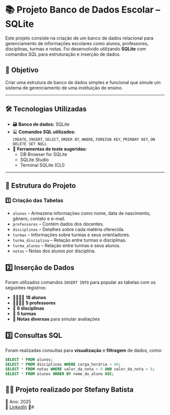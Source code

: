 # 📚 Projeto Banco de Dados Escolar – SQLite

Este projeto consiste na criação de um banco de dados relacional para gerenciamento de informações escolares como alunos, professores, disciplinas, turmas e notas. Foi desenvolvido utilizando **SQLite** com comandos SQL para estruturação e inserção de dados.

## 🧠 Objetivo

Criar uma estrutura de banco de dados simples e funcional que simule um sistema de gerenciamento de uma instituição de ensino.

---

## 🛠️ Tecnologias Utilizadas

- 🗃️ **Banco de dados:** SQLite
- 💻 **Comandos SQL utilizados:**  
  `CREATE`, `INSERT`, `SELECT`, `ORDER BY`, `WHERE`, `FOREIGN KEY`, `PRIMARY KEY`, `ON DELETE SET NULL`
- 🧪 **Ferramentas de teste sugeridas:**  
  - DB Browser for SQLite  
  - SQLite Studio  
  - Terminal SQLite (CLI)

---

## 📁 Estrutura do Projeto

### 1️⃣ Criação das Tabelas

- `alunos` – Armazena informações como nome, data de nascimento, gênero, contato e e-mail.
- `professores` – Contém dados dos docentes.
- `disciplinas` – Detalhes sobre cada matéria oferecida.
- `turmas` – Informações sobre turmas e seus orientadores.
- `turma_disciplina` – Relação entre turmas e disciplinas.
- `turma_alunos` – Relação entre turmas e seus alunos.
- `notas` – Notas dos alunos por disciplina.

## 2️⃣ Inserção de Dados

Foram utilizados comandos `INSERT INTO` para popular as tabelas com os seguintes registros:

- 👨‍🎓👩‍🎓 **18 alunos**
- 👩‍🏫👨‍🏫 **5 professores**
- 📘 **6 disciplinas**
- 👥 **5 turmas**
- 💯 **Notas diversas** para simular avaliações

## 3️⃣ Consultas SQL

Foram realizadas consultas para **visualização** e **filtragem** de dados, como:

```sql
SELECT * FROM alunos;
SELECT * FROM disciplinas WHERE carga_horária > 40;
SELECT * FROM notas WHERE valor_da_nota > 6 AND valor_da_nota < 8;
SELECT * FROM alunos ORDER BY nome_do_aluno ASC;
```

## 👩‍💻 Projeto realizado por Stefany Batista  
📅 Ano: 2025  
🔗 [LinkedIn](https://www.linkedin.com/in/stefanybrauns) 💼#
